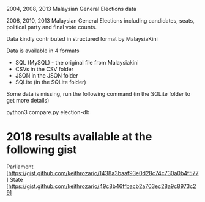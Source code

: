2004, 2008, 2013 Malaysian General Elections data

2008, 2010, 2013 Malaysian General Elections including candidates, seats, political party and final vote counts. 

Data kindly contributed in structured format by MalaysiaKini

Data is available in 4 formats
+ SQL (MySQL) - the original file from Malaysiakini
+ CSVs in the CSV folder
+ JSON in the JSON folder
+ SQLite (in the SQLite folder)

Some data is missing, run the following command (in the SQLite folder to get more details)

python3 compare.py election-db

# 2018 results available at the following gist
Parliament [https://gist.github.com/keithrozario/1438a3baaf93e0d28c74c730a0b4f577]
State [https://gist.github.com/keithrozario/49c8b46ffbacb2a703ec28a9c8973c29]
